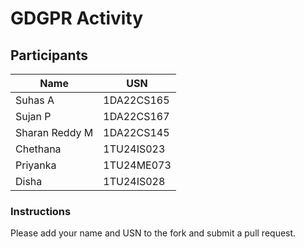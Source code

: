 # GDGPR Activity

## Participants

| Name   | USN        |
|--------|------------|
| Suhas A| 1DA22CS165 |
| Sujan P| 1DA22CS167 |
| Sharan Reddy M| 1DA22CS145|
| Chethana| 1TU24IS023 |
| Priyanka| 1TU24ME073|
| Disha| 1TU24IS028|
### Instructions
Please add your name and USN to the fork and submit a pull request.

